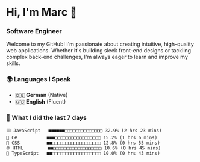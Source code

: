 # Hi, I'm Marc 👋 
### Software Engineer

Welcome to my GitHub! I'm passionate about creating intuitive, high-quality web applications. Whether it's building sleek front-end designs or tackling complex back-end challenges, I'm always eager to learn and improve my skills.  

### 🌍 Languages I Speak  
- 🇩🇪 **German** (Native)  
- 🇬🇧 **English** (Fluent)

### 🤯 What I did the last 7 days

```
🟨 JavaScript   ■■■■■■□□□□□□□□□□□□□□ 32.9% (2 hrs 23 mins)
🔷 C#           ■■■□□□□□□□□□□□□□□□□□ 15.2% (1 hrs 6 mins)
🎨 CSS          ■■□□□□□□□□□□□□□□□□□□ 12.8% (0 hrs 55 mins)
🌐 HTML         ■■□□□□□□□□□□□□□□□□□□ 10.6% (0 hrs 45 mins)
🔷 TypeScript   ■■□□□□□□□□□□□□□□□□□□ 10.0% (0 hrs 43 mins)
```